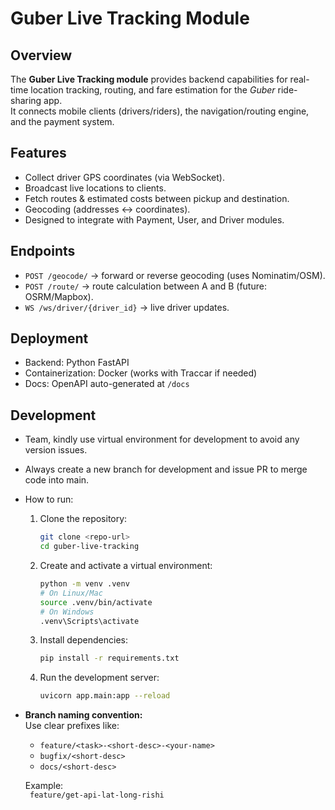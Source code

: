 # Guber Live Tracking Module

## Overview
The **Guber Live Tracking module** provides backend capabilities for real-time location tracking, routing, and fare estimation for the *Guber* ride-sharing app.  
It connects mobile clients (drivers/riders), the navigation/routing engine, and the payment system.

## Features
- Collect driver GPS coordinates (via WebSocket).
- Broadcast live locations to clients.
- Fetch routes & estimated costs between pickup and destination.
- Geocoding (addresses ↔ coordinates).
- Designed to integrate with Payment, User, and Driver modules.

## Endpoints
- `POST /geocode/` → forward or reverse geocoding (uses Nominatim/OSM).
- `POST /route/` → route calculation between A and B (future: OSRM/Mapbox).
- `WS /ws/driver/{driver_id}` → live driver updates.

## Deployment
- Backend: Python FastAPI
- Containerization: Docker (works with Traccar if needed)
- Docs: OpenAPI auto-generated at `/docs`

## Development
- Team, kindly use virtual environment for development to avoid any version issues.
- Always create a new branch for development and issue PR to merge code into main.

- How to run:
  1. Clone the repository:
     ```bash
     git clone <repo-url>
     cd guber-live-tracking
     ```

  2. Create and activate a virtual environment:
     ```bash
     python -m venv .venv
     # On Linux/Mac
     source .venv/bin/activate
     # On Windows
     .venv\Scripts\activate
     ```

  3. Install dependencies:
     ```bash
     pip install -r requirements.txt
     ```

  4. Run the development server:
     ```bash
     uvicorn app.main:app --reload
     ```

- **Branch naming convention:**  
  Use clear prefixes like:
  - `feature/<task>-<short-desc>-<your-name>`  
  - `bugfix/<short-desc>`  
  - `docs/<short-desc>`  

  Example:   
   ``` feature/get-api-lat-long-rishi```